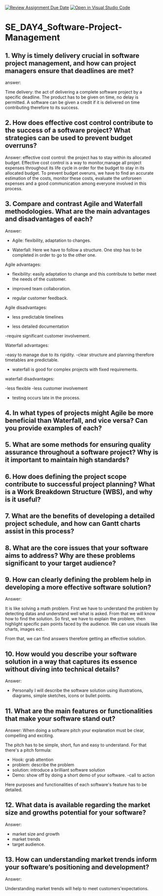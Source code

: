 [![Review Assignment Due Date](https://classroom.github.com/assets/deadline-readme-button-22041afd0340ce965d47ae6ef1cefeee28c7c493a6346c4f15d667ab976d596c.svg)](https://classroom.github.com/a/9pw6JKcu)
[![Open in Visual Studio Code](https://classroom.github.com/assets/open-in-vscode-2e0aaae1b6195c2367325f4f02e2d04e9abb55f0b24a779b69b11b9e10269abc.svg)](https://classroom.github.com/online_ide?assignment_repo_id=18456565&assignment_repo_type=AssignmentRepo)
# SE_DAY4_Software-Project-Management
## 1. Why is timely delivery crucial in software project management, and how can project managers ensure that deadlines are met?

answer: 

Time delivery: the act of delivering a complete software project by a specific deadline. The product has to be given on time, no delay is permitted. A software can be given a credit if it is delivered on time contributing therefore to its success.

## 2. How does effective cost control contribute to the success of a software project? What strategies can be used to prevent budget overruns?

Answer:  effective cost control: the project has to stay within its allocated budget. Effective cost control is a way to monitor,manage all project expenses throughout its life cycle in order for the budget to stay in its allocated budget.
To prevent budget overuns, we have to find an accurate estimation of the costs, monitor these costs, evaluate the unforseen expenses and a good communication among everyone involved in this process.

## 3. Compare and contrast Agile and Waterfall methodologies. What are the main advantages and disadvantages of each?

Answer: 

- Agile: flexibility, adaptation to changes.

- Waterfall: Here we have to follow a structure. One step has to be completed in order to go to the other one.

Agile advantages:

- flexibility: easily adaptation to change and this contribute to better meet the needs of the customer.

- improved team collaboration.

- regular customer feedback.

Agile disadvantages:

- less predictable timelines

- less detailed documentation

-require significant customer involvement.

Waterfall advantages:

-easy to manage due to its rigidity.
-clear structure and planning therefore timetables are predictable.

- waterfall is good for complex projects with fixed requirements.

waterfall disadvantages:

-less flexible
-less customer involvement
- testing occurs late in the process.



## 4. In what types of projects might Agile be more beneficial than Waterfall, and vice versa? Can you provide examples of each?


## 5. What are some methods for ensuring quality assurance throughout a software project? Why is it important to maintain high standards?


## 6. How does defining the project scope contribute to successful project planning? What is a Work Breakdown Structure (WBS), and why is it useful?


## 7. What are the benefits of developing a detailed project schedule, and how can Gantt charts assist in this process?


## 8. What are the core issues that your software aims to address? Why are these problems significant to your target audience?


## 9. How can clearly defining the problem help in developing a more effective software solution?

Answer: 

It is like solving a math problem. First we have to understand the problem by detecting datas and understand well what is asked. From that we will know how to find the solution. So first, we have to explain the problem, then highlight specific pain points faced by the audience. We can use visuals like charts, images ect..

From that, we can find answers therefore getting an effective solution.


## 10. How would you describe your software solution in a way that captures its essence without diving into technical details?


Answer:

- Personally I will describe the software solution using illustrations, diagrams, simple sketches, icons or bullet points.

## 11. What are the main features or functionalities that make your software stand out?


Answer:
 When doing a software pitch your explanation must be clear, compelling and exciting.

The pitch has to be simple, short, fun and easy to understand. For that there's a pitch formula:
- Hook: grab attention
- problem: describe the problem
- solution: introduce a brilliant software solution
- Demo: show off by doing a short demo of your software.
-call to action

Here purposes and functionalities of each software's feature has to be detailed.

## 12. What data is available regarding the market size and growths potential for your software?

Answer:

- market size and growth
- market trends
- target audience.


## 13. How can understanding market trends inform your software’s positioning and development?

Answer:

Understanding market trends will help to meet customers'expectations.